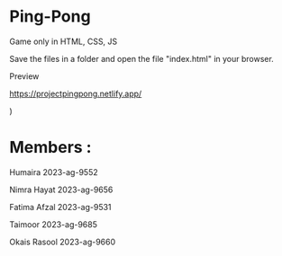 # Ping-Pong

 Game only in HTML, CSS, JS

 Save the files in a folder and open the file "index.html" in your browser.


Preview 

https://projectpingpong.netlify.app/

)
# Members :

 

Humaira 2023-ag-9552

Nimra Hayat 2023-ag-9656

Fatima Afzal 2023-ag-9531

Taimoor 2023-ag-9685

Okais Rasool 2023-ag-9660
